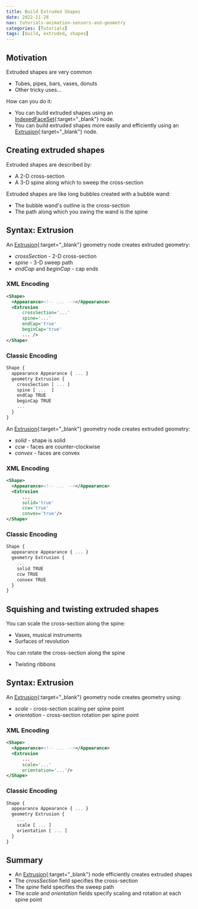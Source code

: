 ```yaml
---
title: Build Extruded Shapes
date: 2022-11-28
nav: tutorials-animation-sensors-and-geometry
categories: [Tutorials]
tags: [build, extruded, shapes]
---
```

## Motivation

Extruded shapes are very common

- Tubes, pipes, bars, vases, donuts
- Other tricky uses...

How can you do it:

- You can build extruded shapes using an [IndexedFaceSet](https://www.web3d.org/documents/specifications/19775-1/V4.0/Part01/components/geometry3D.html#IndexedFaceSet){:target="_blank"} node.
- You can build extruded shapes more easily and efficiently using an [Extrusion](https://www.web3d.org/documents/specifications/19775-1/V4.0/Part01/components/geometry3D.html#Extrusion){:target="_blank"} node.

## Creating extruded shapes

Extruded shapes are described by:

- A 2-D cross-section
- A 3-D spine along which to sweep the cross-section

Extruded shapes are like long bubbles created with a bubble wand:

- The bubble wand's outline is the cross-section
- The path along which you swing the wand is the spine

## Syntax: Extrusion

An [Extrusion](https://www.web3d.org/documents/specifications/19775-1/V4.0/Part01/components/geometry3D.html#Extrusion){:target="_blank"} geometry node creates extruded geometry:

- *crossSection* - 2-D cross-section
- *spine* - 3-D sweep path
- *endCap* and *beginCap* - cap ends

### XML Encoding

```xml
<Shape>
  <Appearance><!-- ... --></Appearance>
  <Extrusion
      crossSection='...'
      spine='...'
      endCap='true'
      beginCap='true'
      ... />
</Shape>
```

### Classic Encoding

```js
Shape {
  appearance Appearance { ... }
  geometry Extrusion {
    crossSection [ ... ]
    spine [ ...  ]
    endCap TRUE
    beginCap TRUE
    ...
  }
}
```

An [Extrusion](https://www.web3d.org/documents/specifications/19775-1/V4.0/Part01/components/geometry3D.html#Extrusion){:target="_blank"} geometry node creates extruded geometry:

- *solid* - shape is solid
- *ccw* - faces are counter-clockwise
- *convex* - faces are convex

### XML Encoding

```xml
<Shape>
  <Appearance><!-- ... --></Appearance>
  <Extrusion
      ...
      solid='true'
      ccw='true'
      convex='true'/>
</Shape>
```

### Classic Encoding

```js
Shape {
  appearance Appearance { ... }
  geometry Extrusion {
    ...
    solid TRUE
    ccw TRUE
    convex TRUE
  }
}
```

## Squishing and twisting extruded shapes

You can scale the cross-section along the spine:

- Vases, musical instruments
- Surfaces of revolution

You can rotate the cross-section along the spine

- Twisting ribbons

## Syntax: Extrusion

An [Extrusion](https://www.web3d.org/documents/specifications/19775-1/V4.0/Part01/components/geometry3D.html#Extrusion){:target="_blank"} geometry node creates geometry using:

- *scale* - cross-section scaling per spine point
- *orientation* - cross-section rotation per spine point

### XML Encoding

```xml
<Shape>
  <Appearance><!-- ... --></Appearance>
  <Extrusion
      ...
      scale='...'
      orientation='...'/>
</Shape>
```

### Classic Encoding

```js
Shape {
  appearance Appearance { ... }
  geometry Extrusion {
    ...
    scale [ ... ]
    orientation [ ... ]
  }
}
```

## Summary

- An [Extrusion](https://www.web3d.org/documents/specifications/19775-1/V4.0/Part01/components/geometry3D.html#Extrusion){:target="_blank"} node efficiently creates extruded shapes
- The *crossSection* field specifies the cross-section
- The *spine* field specifies the sweep path
- The *scale* and *orientation* fields specify scaling and rotation at each spine point
